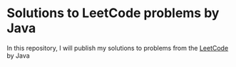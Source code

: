 # Solutions to LeetCode problems by Java
In this repository, I will publish my solutions to problems from the [LeetCode](https://leetcode.com) by Java
